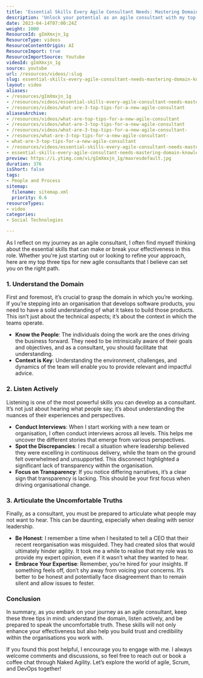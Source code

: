 ```yaml
---
title: 'Essential Skills Every Agile Consultant Needs: Mastering Domain Knowledge, Active Listening, and Honest Communication'
description: 'Unlock your potential as an agile consultant with my top three essential tips: understand your domain, listen actively, and speak the uncomfortable truths.'
date: 2023-04-14T07:00:24Z
weight: 1000
ResourceId: gImXmxjn_1g
ResourceType: videos
ResourceContentOrigin: AI
ResourceImport: true
ResourceImportSource: Youtube
videoId: gImXmxjn_1g
source: youtube
url: /resources/videos/:slug
slug: essential-skills-every-agile-consultant-needs-mastering-domain-knowledge-active-listening-and-honest-communication
layout: video
aliases:
- /resources/gImXmxjn_1g
- /resources/videos/essential-skills-every-agile-consultant-needs-mastering-domain-knowledge-active-listening-and-honest-communication
- /resources/videos/what-are-3-top-tips-for-a-new-agile-consultant
aliasesArchive:
- /resources/videos/what-are-top-tips-for-a-new-agile-consultant
- /resources/videos/what-are-3-top-tips-for-a-new-agile-consultant
- /resources/videos/what-are-3-top-tips-for-a-new-agile-consultant-
- /resources/what-are-3-top-tips-for-a-new-agile-consultant-
- what-are-3-top-tips-for-a-new-agile-consultant
- /resources/videos/essential-skills-every-agile-consultant-needs-mastering-domain-knowledge-active-listening-and-honest-communication
- essential-skills-every-agile-consultant-needs-mastering-domain-knowledge-active-listening-and-honest-communication
preview: https://i.ytimg.com/vi/gImXmxjn_1g/maxresdefault.jpg
duration: 376
isShort: false
tags:
- People and Process
sitemap:
  filename: sitemap.xml
  priority: 0.6
resourceTypes:
- video
categories:
- Social Technologies

---
```

As I reflect on my journey as an agile consultant, I often find myself thinking about the essential skills that can make or break your effectiveness in this role. Whether you're just starting out or looking to refine your approach, here are my top three tips for new agile consultants that I believe can set you on the right path.

### 1. Understand the Domain

First and foremost, it’s crucial to grasp the domain in which you’re working. If you’re stepping into an organisation that develops software products, you need to have a solid understanding of what it takes to build those products. This isn’t just about the technical aspects; it’s about the context in which the teams operate. 

- **Know the People**: The individuals doing the work are the ones driving the business forward. They need to be intrinsically aware of their goals and objectives, and as a consultant, you should facilitate that understanding.
- **Context is Key**: Understanding the environment, challenges, and dynamics of the team will enable you to provide relevant and impactful advice. 

### 2. Listen Actively

Listening is one of the most powerful skills you can develop as a consultant. It’s not just about hearing what people say; it’s about understanding the nuances of their experiences and perspectives.

- **Conduct Interviews**: When I start working with a new team or organisation, I often conduct interviews across all levels. This helps me uncover the different stories that emerge from various perspectives.
- **Spot the Discrepancies**: I recall a situation where leadership believed they were excelling in continuous delivery, while the team on the ground felt overwhelmed and unsupported. This disconnect highlighted a significant lack of transparency within the organisation. 
- **Focus on Transparency**: If you notice differing narratives, it’s a clear sign that transparency is lacking. This should be your first focus when driving organisational change.

### 3. Articulate the Uncomfortable Truths

Finally, as a consultant, you must be prepared to articulate what people may not want to hear. This can be daunting, especially when dealing with senior leadership.

- **Be Honest**: I remember a time when I hesitated to tell a CEO that their recent reorganisation was misguided. They had created silos that would ultimately hinder agility. It took me a while to realise that my role was to provide my expert opinion, even if it wasn’t what they wanted to hear.
- **Embrace Your Expertise**: Remember, you’re hired for your insights. If something feels off, don’t shy away from voicing your concerns. It’s better to be honest and potentially face disagreement than to remain silent and allow issues to fester.

### Conclusion

In summary, as you embark on your journey as an agile consultant, keep these three tips in mind: understand the domain, listen actively, and be prepared to speak the uncomfortable truth. These skills will not only enhance your effectiveness but also help you build trust and credibility within the organisations you work with.

If you found this post helpful, I encourage you to engage with me. I always welcome comments and discussions, so feel free to reach out or book a coffee chat through Naked Agility. Let’s explore the world of agile, Scrum, and DevOps together!
